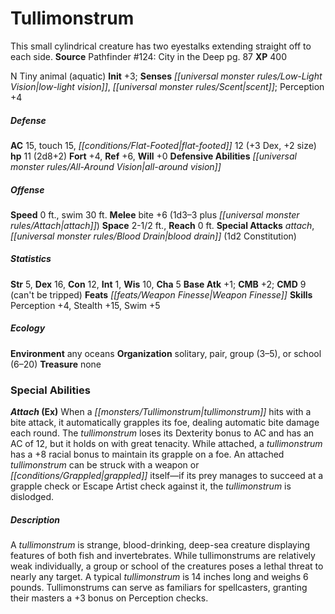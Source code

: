 ﻿---
cssclass: [monsters]
title1: Tullimonstrum
desc_short: This small cylindrical creature has two eyestalks extending straight off
  to each side.
title2: Tullimonstrum
CR: 1
sources:
- name: 'Pathfinder #124: City in the Deep'
  page: 87
  link: http://paizo.com/products/btpy9x2h?Pathfinder-Adventure-Path-124-City-in-the-Deep
XP: 400
alignment: N
size: Tiny
type: animal
subtypes:
- aquatic
initiative:
  bonus: 3
senses:
  low-light vision: true
  scent: true
AC:
  AC: 15
  touch: 15
  flat_footed: 12
  components:
    dex: 3
    size: 2
HP:
  HP: 11
  long: 2d8+2
saves:
  fort: 4
  ref: 6
  will: 0
defensive_abilities:
- all-around vision
speeds:
  base: 0
  swim: 30
attacks:
  melee:
  - - text: bite +6 (1d3-3 plus attach)
      entries:
      - - damage: 1d3-3
        - effect: attach
      attack: bite
      bonus:
      - 6
  special:
  - attach
  - blood drain (1d2 Constitution)
space: 2.5
reach: 0
ability_scores:
  STR: 5
  DEX: 16
  CON: 12
  INT: 1
  WIS: 10
  CHA: 5
BAB: 1
CMB: 2
CMD: 9
CMD_other: can't be tripped
feats:
- name: Weapon Finesse
skills:
  Perception: 4
  Stealth: 15
  Swim: 5
ecology:
  environment: any oceans
  organization: solitary, pair, group (3-5), or school (6-20)
  treasure_type: none
special_abilities:
  Attach (Ex): When a tullimonstrum hits with a bite attack, it automatically grapples
    its foe, dealing automatic bite damage each round. The tullimonstrum loses its
    Dexterity bonus to AC and has an AC of 12, but it holds on with great tenacity.
    While attached, a tullimonstrum has a +8 racial bonus to maintain its grapple
    on a foe. An attached tullimonstrum can be struck with a weapon or grappled itself-if
    its prey manages to succeed at a grapple check or Escape Artist check against
    it, the tullimonstrum is dislodged.
desc_long: A tullimonstrum is strange, blood-drinking, deep-sea creature displaying
  features of both fish and invertebrates. While tullimonstrums are relatively weak
  individually, a group or school of the creatures poses a lethal threat to nearly
  any target. A typical tullimonstrum is 14 inches long and weighs 6 pounds. Tullimonstrums
  can serve as familiars for spellcasters, granting their masters a +3 bonus on Perception
  checks.

---

# Tullimonstrum
This small cylindrical creature has two eyestalks extending straight off to each side.
**Source** Pathfinder #124: City in the Deep pg. 87
**XP** 400

N Tiny animal (aquatic)
**Init** +3; **Senses** _[[universal monster rules/Low-Light Vision|low-light vision]]_, _[[universal monster rules/Scent|scent]]_; Perception +4

##### Defense

**AC** 15, touch 15, _[[conditions/Flat-Footed|flat-footed]]_ 12 (+3 Dex, +2 size)
**hp** 11 (2d8+2)
**Fort** +4, **Ref** +6, **Will** +0
**Defensive Abilities** _[[universal monster rules/All-Around Vision|all-around vision]]_

##### Offense
**Speed** 0 ft., swim 30 ft.
**Melee** bite +6 (1d3–3 plus _[[universal monster rules/Attach|attach]]_)
**Space** 2-1/2 ft., **Reach** 0 ft.
**Special Attacks** _attach_, _[[universal monster rules/Blood Drain|blood drain]]_ (1d2 Constitution)

##### Statistics
**Str** 5, **Dex** 16, **Con** 12, **Int** 1, **Wis** 10, **Cha** 5
**Base Atk** +1; **CMB** +2; **CMD** 9 (can't be tripped)
**Feats** _[[feats/Weapon Finesse|Weapon Finesse]]_
**Skills** Perception +4, Stealth +15, Swim +5

##### Ecology

**Environment** any oceans
**Organization** solitary, pair, group (3–5), or school (6–20)
**Treasure** none

### Special Abilities

**_Attach_ (Ex)** When a _[[monsters/Tullimonstrum|tullimonstrum]]_ hits with a bite attack, it automatically grapples its foe, dealing automatic bite damage each round. The _tullimonstrum_ loses its Dexterity bonus to AC and has an AC of 12, but it holds on with great tenacity. While attached, a _tullimonstrum_ has a +8 racial bonus to maintain its grapple on a foe. An attached _tullimonstrum_ can be struck with a weapon or _[[conditions/Grappled|grappled]]_ itself—if its prey manages to succeed at a grapple check or Escape Artist check against it, the _tullimonstrum_ is dislodged.

##### Description

A _tullimonstrum_ is strange, blood-drinking, deep-sea creature displaying features of both fish and invertebrates. While tullimonstrums are relatively weak individually, a group or school of the creatures poses a lethal threat to nearly any target. A typical _tullimonstrum_ is 14 inches long and weighs 6 pounds. Tullimonstrums can serve as familiars for spellcasters, granting their masters a +3 bonus on Perception checks.